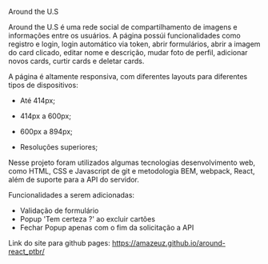 Around the U.S

Around the U.S é uma rede social de compartilhamento de imagens e informações entre os usuários. A página possúi funcionalidades como registro e login, login automático via token, abrir formulários, abrir a imagem do card clicado, editar nome e descrição, mudar foto de perfil, adicionar novos cards, curtir cards e deletar cards.

A página é altamente responsiva, com diferentes layouts para diferentes tipos de dispositivos:

- Até 414px;
- 414px a 600px;
- 600px a 894px;

- Resoluções superiores;

Nesse projeto foram utilizados algumas tecnologias desenvolvimento web, como HTML, CSS e Javascript de git e metodologia BEM, webpack, React, além de suporte para a API do servidor.

Funcionalidades a serem adicionadas:

- Validação de formulário
- Popup 'Tem certeza ?' ao excluir cartões
- Fechar Popup apenas com o fim da solicitação a API

Link do site para github pages: https://amazeuz.github.io/around-react_ptbr/
